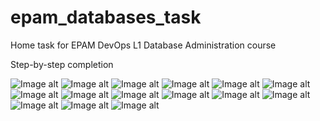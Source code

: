 # epam_databases_task
Home task for EPAM DevOps L1 Database Administration course

Step-by-step completion

![Image alt](https://github.com/anastasiamoiseenko/epam_databases_task/raw/main/screenshots/databases_1.png)
![Image alt](https://github.com/anastasiamoiseenko/epam_databases_task/raw/main/screenshots/databases_2.png)
![Image alt](https://github.com/anastasiamoiseenko/epam_databases_task/raw/main/screenshots/databases_3.png)
![Image alt](https://github.com/anastasiamoiseenko/epam_databases_task/raw/main/screenshots/databases_4.png)
![Image alt](https://github.com/anastasiamoiseenko/epam_databases_task/raw/main/screenshots/databases_5.png)
![Image alt](https://github.com/anastasiamoiseenko/epam_databases_task/raw/main/screenshots/databases_6.png)
![Image alt](https://github.com/anastasiamoiseenko/epam_databases_task/raw/main/screenshots/databases_7.png)
![Image alt](https://github.com/anastasiamoiseenko/epam_databases_task/raw/main/screenshots/databases_8.png)
![Image alt](https://github.com/anastasiamoiseenko/epam_databases_task/raw/main/screenshots/databases_9.png)
![Image alt](https://github.com/anastasiamoiseenko/epam_databases_task/raw/main/screenshots/databases_10.png)
![Image alt](https://github.com/anastasiamoiseenko/epam_databases_task/raw/main/screenshots/databases_11.png)
![Image alt](https://github.com/anastasiamoiseenko/epam_databases_task/raw/main/screenshots/databases_12.png)
![Image alt](https://github.com/anastasiamoiseenko/epam_databases_task/raw/main/screenshots/databases_13.png)
![Image alt](https://github.com/anastasiamoiseenko/epam_databases_task/raw/main/screenshots/databases_14.png)
![Image alt](https://github.com/anastasiamoiseenko/epam_databases_task/raw/main/screenshots/databases_15.png)